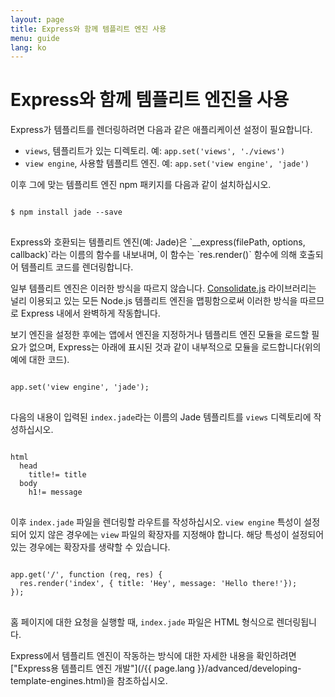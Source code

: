 ```yaml
---
layout: page
title: Express와 함께 템플리트 엔진 사용
menu: guide
lang: ko
---
```


# Express와 함께 템플리트 엔진을 사용

Express가 템플리트를 렌더링하려면 다음과 같은 애플리케이션 설정이 필요합니다.

* `views`, 템플리트가 있는 디렉토리. 예: `app.set('views', './views')`
* `view engine`, 사용할 템플리트 엔진. 예: `app.set('view engine', 'jade')`

이후 그에 맞는 템플리트 엔진 npm 패키지를 다음과 같이 설치하십시오.

<pre>
<code class="language-sh" translate="no">
$ npm install jade --save
</code>
</pre>

<div class="doc-box doc-notice" markdown="1">
Express와 호환되는 템플리트 엔진(예: Jade)은 `__express(filePath, options, callback)`라는 이름의 함수를 내보내며, 이 함수는 `res.render()` 함수에 의해 호출되어 템플리트 코드를 렌더링합니다.

일부 템플리트 엔진은 이러한 방식을 따르지 않습니다. [Consolidate.js](https://www.npmjs.org/package/consolidate) 라이브러리는 널리 이용되고 있는 모든 Node.js 템플리트 엔진을 맵핑함으로써 이러한 방식을 따르므로 Express 내에서 완벽하게 작동합니다.
</div>

보기 엔진을 설정한 후에는 앱에서 엔진을 지정하거나 템플리트 엔진 모듈을 로드할 필요가 없으며, Express는 아래에 표시된 것과 같이 내부적으로 모듈을 로드합니다(위의 예에 대한 코드).

<pre>
<code class="language-javascript" translate="no">
app.set('view engine', 'jade');
</code>
</pre>

다음의 내용이 입력된 `index.jade`라는 이름의 Jade 템플리트를 `views` 디렉토리에 작성하십시오.

<pre>
<code class="language-javascript" translate="no">
html
  head
    title!= title
  body
    h1!= message
</code>
</pre>

이후 `index.jade` 파일을 렌더링할 라우트를 작성하십시오. `view engine` 특성이 설정되어 있지 않은 경우에는 `view` 파일의 확장자를 지정해야 합니다. 해당 특성이 설정되어 있는 경우에는 확장자를 생략할 수 있습니다.

<pre>
<code class="language-javascript" translate="no">
app.get('/', function (req, res) {
  res.render('index', { title: 'Hey', message: 'Hello there!'});
});
</code>
</pre>

홈 페이지에 대한 요청을 실행할 때, `index.jade` 파일은 HTML 형식으로 렌더링됩니다.

Express에서 템플리트 엔진이 작동하는 방식에 대한 자세한 내용을 확인하려면 ["Express용 템플리트 엔진 개발"](/{{ page.lang }}/advanced/developing-template-engines.html)을 참조하십시오.
